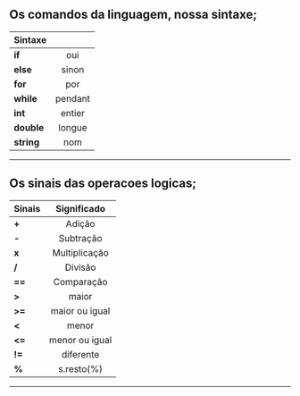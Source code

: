 ## Os comandos da linguagem, nossa sintaxe;

|      Sintaxe                 |            |  
| ---------------------------- |:----------:| 
| **if**                       | oui        |   
| **else**                     | sinon      |  
| **for**                      | por        |   
| **while**                    | pendant    |  
| **int**                      | entier     |   
| **double**                   | longue     |  
| **string**                   | nom        |  




----------------------------------------------------


## Os sinais das operacoes logicas;
|      Sinais                 |  Significado  |  
| ----------------------------|:-------------:| 
| **+**                       | Adição        |   
| **-**                       | Subtração     |  
| **x**                       | Multiplicação |   
| **/**                       | Divisão       |  
| **==**                      | Comparação    |   
| **>**                       | maior         |  
| **>=**                      | maior ou igual|  
| **<**                       | menor         |  
| **<=**                      | menor ou igual|  
| **!=**                      | diferente     |    
| **%**                       | s.resto(%)    |   





---------------------------------------------------------


